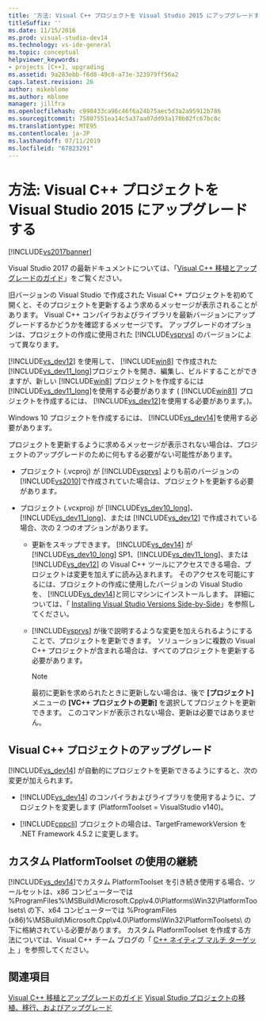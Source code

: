```yaml
---
title: '方法: Visual C++ プロジェクトを Visual Studio 2015 にアップグレードする | Microsoft Docs'
titleSuffix: ''
ms.date: 11/15/2016
ms.prod: visual-studio-dev14
ms.technology: vs-ide-general
ms.topic: conceptual
helpviewer_keywords:
- projects [C++], upgrading
ms.assetid: 9a283ebb-f6d8-49c0-a73e-323979ff56a2
caps.latest.revision: 26
author: mikeblome
ms.author: mblome
manager: jillfra
ms.openlocfilehash: c998433ca96c46f6a24b75aec5d3a2a95912b786
ms.sourcegitcommit: 75807551ea14c5a37aa07dd93a170b02fc67bc8c
ms.translationtype: MTE95
ms.contentlocale: ja-JP
ms.lasthandoff: 07/11/2019
ms.locfileid: "67823291"
---
```

# <a name="how-to-upgrade-visual-c-projects-to-visual-studio-2015"></a>方法: Visual C++ プロジェクトを Visual Studio 2015 にアップグレードする
[!INCLUDE[vs2017banner](../includes/vs2017banner.md)]

Visual Studio 2017 の最新ドキュメントについては、「[Visual C++ 移植とアップグレードのガイド](https://docs.microsoft.com/cpp/porting/visual-cpp-porting-and-upgrading-guide)」をご覧ください。

旧バージョンの Visual Studio で作成された Visual C++ プロジェクトを初めて開くと、そのプロジェクトを更新するよう求めるメッセージが表示されることがあります。 Visual C++ コンパイラおよびライブラリを最新バージョンにアップグレードするかどうかを確認するメッセージです。 アップグレードのオプションは、プロジェクトの作成に使用された [!INCLUDE[vsprvs](../includes/vsprvs-md.md)] のバージョンによって異なります。

 [!INCLUDE[vs_dev12](../includes/vs-dev12-md.md)] を使用して、 [!INCLUDE[win8](../includes/win8-md.md)] で作成された [!INCLUDE[vs_dev11_long](../includes/vs-dev11-long-md.md)]プロジェクトを開き、編集し、ビルドすることができますが、新しい [!INCLUDE[win8](../includes/win8-md.md)] プロジェクトを作成するには [!INCLUDE[vs_dev11_long](../includes/vs-dev11-long-md.md)]を使用する必要があります ( [!INCLUDE[win81](../includes/win81-md.md)] プロジェクトを作成するには、 [!INCLUDE[vs_dev12](../includes/vs-dev12-md.md)]を使用する必要があります。)。

 Windows 10 プロジェクトを作成するには、 [!INCLUDE[vs_dev14](../includes/vs-dev14-md.md)]を使用する必要があります。

 プロジェクトを更新するように求めるメッセージが表示されない場合は、プロジェクトのアップグレードのために何もする必要がない可能性があります。

- プロジェクト (.vcproj) が [!INCLUDE[vsprvs](../includes/vsprvs-md.md)] よりも前のバージョンの [!INCLUDE[vs2010](../includes/vs2010-md.md)]で作成されていた場合は、プロジェクトを更新する必要があります。

- プロジェクト (.vcxproj) が [!INCLUDE[vs_dev10_long](../includes/vs-dev10-long-md.md)]、  [!INCLUDE[vs_dev11_long](../includes/vs-dev11-long-md.md)]、または [!INCLUDE[vs_dev12](../includes/vs-dev12-md.md)] で作成されている場合、次の 2 つのオプションがあります。

  - 更新をスキップできます。 [!INCLUDE[vs_dev14](../includes/vs-dev14-md.md)] が [!INCLUDE[vs_dev10_long](../includes/vs-dev10-long-md.md)] SP1、[!INCLUDE[vs_dev11_long](../includes/vs-dev11-long-md.md)]、または [!INCLUDE[vs_dev12](../includes/vs-dev12-md.md)] の Visual C++ ツールにアクセスできる場合、プロジェクトは変更を加えずに読み込まれます。 そのアクセスを可能にするには、プロジェクトの作成に使用したバージョンの Visual Studio を、 [!INCLUDE[vs_dev14](../includes/vs-dev14-md.md)]と同じマシンにインストールします。 詳細については、「 [Installing Visual Studio Versions Side-by-Side](../install/install-visual-studio-versions-side-by-side.md)」を参照してください。

  - [!INCLUDE[vsprvs](../includes/vsprvs-md.md)] が後で説明するような変更を加えられるようにすることで、プロジェクトを更新できます。 ソリューションに複数の Visual C++ プロジェクトが含まれる場合は、すべてのプロジェクトを更新する必要があります。

    > [!NOTE]
    > 最初に更新を求められたときに更新しない場合は、後で **[プロジェクト]** メニューの **[VC++ プロジェクトの更新]** を選択してプロジェクトを更新できます。 このコマンドが表示されない場合、更新は必要ではありません。

## <a name="upgrading-a-visual-c-project"></a>Visual C++ プロジェクトのアップグレード
 [!INCLUDE[vs_dev14](../includes/vs-dev14-md.md)] が自動的にプロジェクトを更新できるようにすると、次の変更が加えられます。

- [!INCLUDE[vs_dev14](../includes/vs-dev14-md.md)] のコンパイラおよびライブラリを使用するように、プロジェクトを変更します (PlatformToolset = VisualStudio v140)。

- [!INCLUDE[cppcli](../includes/cppcli-md.md)] プロジェクトの場合は、TargetFrameworkVersion を .NET Framework 4.5.2 に変更します。

## <a name="continuing-to-work-with-a-custom-platformtoolset"></a>カスタム PlatformToolset の使用の継続
 [!INCLUDE[vs_dev14](../includes/vs-dev14-md.md)]でカスタム PlatformToolset を引き続き使用する場合、ツールセットは、x86 コンピューターでは %ProgramFiles%\MSBuild\Microsoft.Cpp\v4.0\Platforms\Win32\PlatformToolsets\ の下、x64 コンピューターでは %ProgramFiles (x86)%\MSBuild\Microsoft.Cpp\v4.0\Platforms\Win32\PlatformToolsets\ の下に格納されている必要があります。 カスタム PlatformToolset を作成する方法については、Visual C++ チーム ブログの「 [C++ ネイティブ マルチ ターゲット](http://go.microsoft.com/fwlink/?LinkId=248587) 」を参照してください。

## <a name="see-also"></a>関連項目
 [Visual C++ 移植とアップグレードのガイド](https://msdn.microsoft.com/library/f5fbcc3d-aa72-41a6-ad9a-a706af2166fb) [Visual Studio プロジェクトの移植、移行、およびアップグレード](../porting/porting-migrating-and-upgrading-visual-studio-projects.md)
